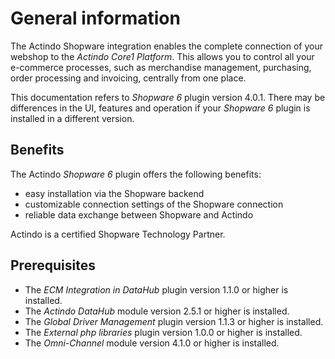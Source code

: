# General information

The Actindo Shopware integration enables the complete connection of your webshop to the *Actindo Core1 Platform*. This allows you to control all your e-commerce processes, such as merchandise management, purchasing, order processing and invoicing, centrally from one place.  

This documentation refers to *Shopware 6* plugin version 4.0.1. There may be differences in the UI, features and operation if your *Shopware 6* plugin is installed in a different version.

## Benefits

The Actindo *Shopware 6* plugin offers the following benefits:

- easy installation via the Shopware backend
- customizable connection settings of the Shopware connection
- reliable data exchange between Shopware and Actindo

Actindo is a certified Shopware Technology Partner.


## Prerequisites

- The *ECM Integration in DataHub* plugin version 1.1.0 or higher is installed.
- The *Actindo DataHub* module version 2.5.1 or higher is installed.
- The *Global Driver Management* plugin version 1.1.3 or higher is installed.
- The *External php libraries* plugin version 1.0.0 or higher is installed.
- The *Omni-Channel* module version 4.1.0 or higher is installed.
